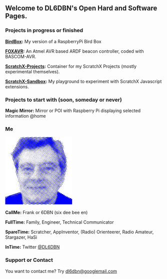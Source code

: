 ## Welcome to DL6DBN's Open Hard and Software Pages.

### Projects in progress or finished

**[BirdBox](https://github.com/DL6DBN/BirdBox):** My version of a RaspberryPi Bird Box

**[FOXAVR](https://github.com/DL6DBN/FOXAVR):** An Atmel AVR based ARDF beacon controller, coded with BASCOM-AVR.

**[ScratchX-Projects](https://github.com/DL6DBN/ScratchX-Projects">ScratchX-Projects):** Container for my ScratchX Projects (mostly experimental themselves).

**[ScratchX-Sandbox](https://github.com/DL6DBN/ScratchX-Sandbox):** My playground to experiment with ScratchX Javascript extensions.

### Projects to start with (soon, someday or never)

**Magic Mirror:** Mirror or POI with Raspberry Pi displaying selected information @home

### Me
![](images/dl6dbn-pixed.jpg)

**CallMe:**
Frank or 6DBN (six dee bee en)

**FullTime:**
Family, Engineer, Technical Communicator

**SpareTime:**
Scratcher, AppInventor, (Radio) Orienteerer, Radio Amateur, Stargazer, HaSi

**InTime:**
Twitter [@DL6DBN](https://twitter.com/DL6DBN)

### Support or Contact
You want to contact me?
Try [dl6dbn@googlemail.com](mailto:dl6dbn@googlemail.com)
